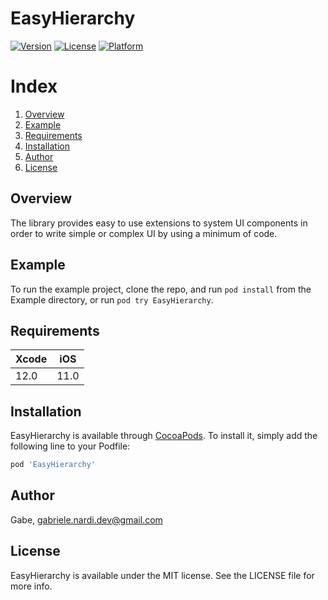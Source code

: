 # EasyHierarchy

[![Version](https://img.shields.io/cocoapods/v/EasyHierarchy.svg?style=flat)](https://github.com/GabrieleNardi/EasyHierarchy)
[![License](https://img.shields.io/cocoapods/l/EasyHierarchy.svg?style=flat)](https://github.com/GabrieleNardi/EasyHierarchy)
[![Platform](https://img.shields.io/cocoapods/p/EasyHierarchy.svg?style=flat)](https://github.com/GabrieleNardi/EasyHierarchy)

# Index

1. [Overview](#overview) 
2. [Example](#example)
3. [Requirements](#requirements)
4. [Installation](#installation)
5. [Author](#author)
6. [License](#license)

## Overview

The library provides easy to use extensions to system UI components in order to write simple or complex UI by using a minimum of code.

## Example

To run the example project, clone the repo, and run `pod install` from the Example directory, or run `pod try EasyHierarchy`.

## Requirements

| **Xcode** | **iOS** | 
| --------- | ------- |
| 12.0 | 11.0 |

## Installation

EasyHierarchy is available through [CocoaPods](https://cocoapods.org). To install
it, simply add the following line to your Podfile:

```ruby
pod 'EasyHierarchy'
```

## Author

Gabe<N>, gabriele.nardi.dev@gmail.com

## License

EasyHierarchy is available under the MIT license. See the LICENSE file for more info.
